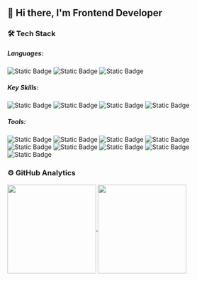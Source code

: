 ## 👋 Hi there, I'm Frontend Developer

<!--
**anat01ium/anat01ium** is a ✨ _special_ ✨ repository because its `README.md` (this file) appears on your GitHub profile.

Here are some ideas to get you started:

- 🔭 I’m currently working on ...
- 🌱 I’m currently learning ...
- 👯 I’m looking to collaborate on ...
- 🤔 I’m looking for help with ...
- 💬 Ask me about ...
- 📫 How to reach me: ...
- 😄 Pronouns: ...
- ⚡ Fun fact: ...
-->

### 🛠 Tech Stack
##### Languages:
![Static Badge](https://img.shields.io/badge/-HTML-black?logo=html5)
![Static Badge](https://img.shields.io/badge/-CSS-black?logo=css3&logoColor=%231572B6)
![Static Badge](https://img.shields.io/badge/-JavaScript-black?logo=javascript)

##### Key Skills:
![Static Badge](https://img.shields.io/badge/-SASS%2FSCSS-black?logo=sass)
![Static Badge](https://img.shields.io/badge/-Gulp-black?logo=gulp)
![Static Badge](https://img.shields.io/badge/-Flexbox-black)
![Static Badge](https://img.shields.io/badge/-CSS%20Grid-black)

##### Tools:
![Static Badge](https://img.shields.io/badge/-Git-black?logo=git)
![Static Badge](https://img.shields.io/badge/-GitHub-black?logo=github)
![Static Badge](https://img.shields.io/badge/-SSH-black)
![Static Badge](https://img.shields.io/badge/-DevTools-black?logo=googlechrome)
![Static Badge](https://img.shields.io/badge/-Visual%20Studio%20Code-black)
![Static Badge](https://img.shields.io/badge/-Vim-black?logo=vim&logoColor=%23019733)
![Static Badge](https://img.shields.io/badge/-Figma-black?logo=figma)
![Static Badge](https://img.shields.io/badge/-Gimp-black?logo=gimp&logoColor=%235C5543)
![Static Badge](https://img.shields.io/badge/-GNU%2FLinux-black?logo=linux)

### ⚙️ GitHub Analytics
<p align="left">
  <a href="https://github.com/anat01ium">
    <img height=200 align="center" src="https://github-readme-stats-anat01iums-projects.vercel.app/api?username=anat01ium&include_all_commits=true&show_icons=true&theme=transparent" />
    <img height=200 align="center" src="https://github-readme-stats-anat01iums-projects.vercel.app/api/top-langs/?username=anat01ium&size_weight=0.5&count_weight=0.5&langs_count=8&theme=transparent&layout=compact" />
  </a>
</p>
